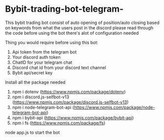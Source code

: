 # Bybit-trading-bot-telegram-
This bybit trading bot consist of auto opening of position/auto closing based on keywords from what the users post in the discord please read through the code before using the bot there's alot of configuration needed

Thing you would require before using this bot:

1. Api token from the telegram bot
2. Your discord auth token
3. ChatID for your telegram chat
4. Discord chat id from your discord text channel
5. Bybit api/secret key

Install all the package needed

1. npm i dotenv (https://www.npmjs.com/package/dotenv)
2. npm i discord.js-selfbot-v13 (https://www.npmjs.com/package/discord.js-selfbot-v13)
3. npm i node-telegram-bot-api (https://www.npmjs.com/package/node-telegram-bot-api)
4. npm i bybit-api (https://www.npmjs.com/package/bybit-api)
5. npm i fs (https://www.npmjs.com/package/fs)

node app.js to start the bot

